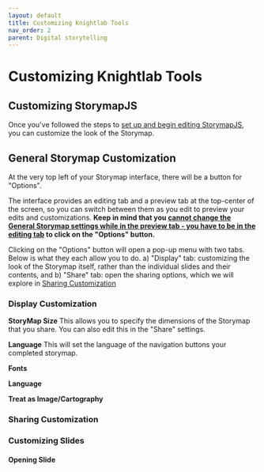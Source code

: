 ```yaml
---
layout: default
title: Customizing Knightlab Tools
nav_order: 2
parent: Digital storytelling
---
```


# Customizing Knightlab Tools
## Customizing StorymapJS
Once you've followed the steps to <a href="https://ubc-library-rc.github.io/digital-exhibits-survey/content/digital-storytelling-tools.html#storymapsjs">set up and begin editing StorymapJS</a>, you can customize the look of the Storymap.

## General Storymap Customization
At the very top left of your Storymap interface, there will be a button for "Options". 

<aside class="note">
The interface provides an editing tab and a preview tab at the top-center of the screen, so you can switch between them as you edit to preview your edits and customizations. <strong>Keep in mind that you <u>cannot change the General Storymap settings while in the preview tab - you have to be in the editing tab</u> to click on the "Options" button.</strong>
</aside>

Clicking on the "Options" button will open a pop-up menu with two tabs. Below is what they each allow you to do.
a) "Display" tab: customizing the look of the Storymap itself, rather than the individual slides and their contents, and
b) "Share" tab: open the sharing options, which we will explore in [Sharing Customization](###Sharing-Customization)

### Display Customization
<strong>StoryMap Size</strong>
This allows you to specify the dimensions of the Storymap that you share. You can also edit this in the "Share" settings.

<strong>Language</strong>
This will set the language of the navigation buttons your completed storymap. 

<strong>Fonts</strong>

<strong>Language</strong>

<strong>Treat as Image/Cartography</strong>

### Sharing Customization

### Customizing Slides
#### Opening Slide


